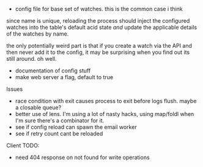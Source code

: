 * config file for base set of watches. this is the common case i think

since name is unique, reloading the process should inject the configured
watches into the table's default acid state *and* update the applicable details
of the watches by name.

the only potentially weird part is that if you create a watch via the API and
then never add it to the config, it may be surprising when you find out its
still around. oh well.

* documentation of config stuff
* make web server a flag, default to true

Issues
* race condition with exit causes process to exit before logs flush. maybe a
  closable queue?
* better use of lens. I'm using a lot of nasty hacks, using map/foldl when I'm
  sure there's a combinator for it.
* see if config reload can spawn the email worker
* see if retry count cant be reloaded

Client TODO:
* need 404 response on not found for write operations
